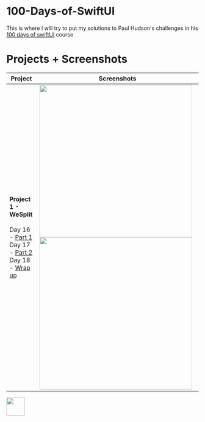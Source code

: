 # 100-Days-of-SwiftUI

This is where I will try to put my solutions to Paul Hudson's challenges in his [100 days of swiftUI](https://www.hackingwithswift.com/100/swiftui) course

# Projects + Screenshots

Project               | Screenshots
----------------------------------------| -----------------------------------------------------------------------
**Project 1 - WeSplit**<br/><br/>Day 16 - [Part 1](https://www.hackingwithswift.com/100/swiftui/16)<br/>Day 17 - [Part 2](https://www.hackingwithswift.com/100/swiftui/17)<br/>Day 18 - [Wrap up](https://www.hackingwithswift.com/100/swiftui/18)|<img src="https://user-images.githubusercontent.com/86367196/123257837-f5721280-d4f2-11eb-8d72-ddb1ecddfaf2.jpg" height="400">   <img src="https://user-images.githubusercontent.com/86367196/123258929-39b1e280-d4f4-11eb-8031-6e3c5361df2d.jpg" height="400">


<img src="https://github.com/favicon.ico" width="48">
